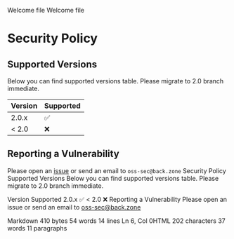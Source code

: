 Welcome file
Welcome file
# Security Policy

## Supported Versions

Below you can find supported versions table. Please migrate to 2.0 branch immediate.

| Version | Supported          |
| ------- | ------------------ |
| 2.0.x   | :white_check_mark: |
| < 2.0   | :x:                |

## Reporting a Vulnerability

Please open an [issue](https://github.com/back-zone/dotnet/issues/new/choose) or send an email to  `oss-sec@back.zone`
Security Policy
Supported Versions
Below you can find supported versions table. Please migrate to 2.0 branch immediate.

Version	Supported
2.0.x	✅
< 2.0	❌
Reporting a Vulnerability
Please open an issue or send an email to oss-sec@back.zone

Markdown 410 bytes 54 words 14 lines Ln 6, Col 0HTML 202 characters 37 words 11 paragraphs

